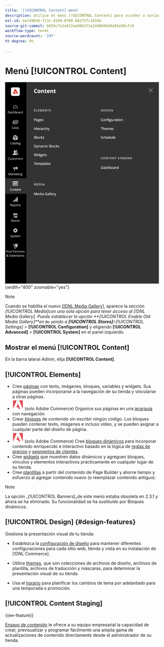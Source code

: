 ```yaml
---
title: '[!UICONTROL Content] menú'
description: Utilice el menú [!UICONTROL Content] para acceder a varias funciones y administrar el contenido de su tienda.
exl-id: 4e149836-f13c-4240-8700-882f2fc1619a
source-git-commit: b659c7e1e8f2ae9883f1e24d8045d6dd1e90cfc0
workflow-type: tm+mt
source-wordcount: '297'
ht-degree: 0%

---
```


# Menú [!UICONTROL Content]

![Se muestra el menú [!UICONTROL Content] en Admin](./assets/admin-menu-content.png){width="400" zoomable="yes"}

>[!NOTE]
>
>Cuando se habilita el nuevo [[!DNL Media Gallery]](media-gallery.md), aparece la sección _[!UICONTROL Media]_con una sola opción para tener acceso al [!DNL Media Gallery]. Puede establecer la opción **[!UICONTROL Enable Old Media Gallery]**en `No` yendo a **[!UICONTROL Stores]**>_[!UICONTROL Settings]_ > **[!UICONTROL Configuration]** y eligiendo **[!UICONTROL Advanced]** > **[!UICONTROL System]** en el panel izquierdo.

## Mostrar el menú [!UICONTROL Content]

En la barra lateral _Admin_, elija **[!UICONTROL Content]**.

## [!UICONTROL Elements]

- Cree [páginas](pages.md) con texto, imágenes, bloques, variables y widgets. Sus páginas pueden incorporarse a la navegación de su tienda y vincularse a otras páginas.
- ![Adobe Commerce](../assets/adobe-logo.svg) (solo Adobe Commerce) Organice sus páginas en una [jerarquía](page-hierarchy.md) con navegación.
- Crear [bloques](blocks.md) de contenido sin escribir ningún código. Los bloques pueden contener texto, imágenes e incluso vídeo, y se pueden asignar a cualquier parte del diseño de página.
- ![Adobe Commerce](../assets/adobe-logo.svg) (solo Adobe Commerce) Cree [bloques dinámicos](dynamic-blocks.md) para incorporar contenido enriquecido e interactivo basado en la lógica de [reglas de precios](../merchandising-promotions/introduction.md#promotions) y [segmentos de clientes](../customers/customer-segments.md).
- Cree [widgets](widgets.md) que muestren datos dinámicos y agreguen bloques, vínculos y elementos interactivos prácticamente en cualquier lugar de su tienda.
- Cree [plantillas](../page-builder/templates.md) a partir del contenido de Page Builder y ahorre tiempo y esfuerzo al agregar contenido nuevo (o reemplazar contenido antiguo).

>[!NOTE]
>
>La opción _[!UICONTROL Banners]_de este menú estaba obsoleta en 2.3.1 y ahora se ha eliminado. Su funcionalidad se ha sustituido por Bloques dinámicos.

## [!UICONTROL Design] {#design-features}

Gestiona la presentación visual de tu tienda:

- Establezca la [configuración de diseño](configuration.md) para mantener diferentes configuraciones para cada sitio web, tienda y vista en su instalación de [!DNL Commerce].

- Utilice [themes](themes.md), que son colecciones de archivos de diseño, archivos de plantilla, archivos de traducción y máscaras, para determinar la presentación visual de su tienda.

- Usa el [horario](schedule.md) para planificar los cambios de tema por adelantado para una temporada o promoción.

## [!UICONTROL Content Staging]

{{ee-feature}}

[Ensayo de contenido](content-staging.md) le ofrece a su equipo empresarial la capacidad de crear, previsualizar y programar fácilmente una amplia gama de actualizaciones de contenido directamente desde el administrador de su tienda.
